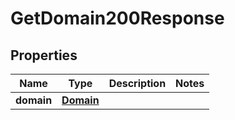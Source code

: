 

# GetDomain200Response


## Properties

| Name | Type | Description | Notes |
|------------ | ------------- | ------------- | -------------|
|**domain** | [**Domain**](Domain.md) |  |  |



